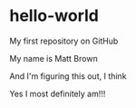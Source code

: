 # hello-world
My first repository on GitHub

My name is Matt Brown

And I'm figuring this out, I think

Yes I most definitely am!!!

